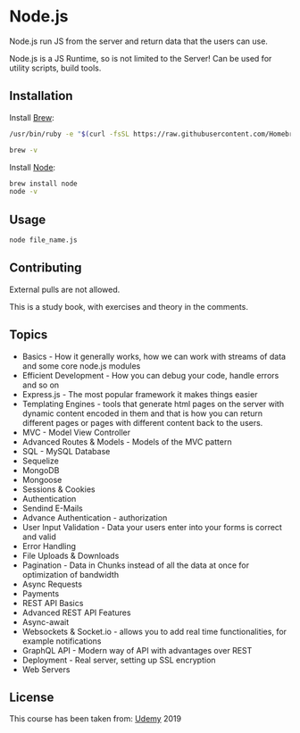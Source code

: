 # Node.js

Node.js run JS from the server and return data that the users can use.

Node.js is a JS Runtime, so is not limited to the Server!
Can be used for utility scripts, build tools.

## Installation

Install [Brew](https://brew.sh/): 
```bash
/usr/bin/ruby -e "$(curl -fsSL https://raw.githubusercontent.com/Homebrew/install/master/install)"

brew -v
```
Install [Node](https://nodejs.org/en/):
```bash
brew install node
node -v
```

## Usage
```bash
node file_name.js
```

## Contributing
External pulls are not allowed.

This is a study book, with exercises and theory in the comments. 

## Topics

* Basics - How it generally works, how we can work with streams of data and some core node.js modules
* Efficient Development - How you can debug your code, handle errors and so on
* Express.js - The most popular framework it makes things easier
* Templating Engines - tools that generate html pages on the server with dynamic content encoded in them and that is how you can return different pages or pages with different content back to the users.
* MVC - Model View Controller
* Advanced Routes & Models - Models of the MVC pattern
* SQL - MySQL Database
* Sequelize
* MongoDB
* Mongoose
* Sessions & Cookies
* Authentication
* Sendind E-Mails
* Advance Authentication - authorization
* User Input Validation - Data your users enter into your forms is correct and valid
* Error Handling
* File Uploads & Downloads
* Pagination - Data in Chunks instead of all the data at once for optimization of bandwidth
* Async Requests
* Payments
* REST API Basics
* Advanced REST API Features
* Async-await
* Websockets & Socket.io - allows you to add real time functionalities, for example notifications 
* GraphQL API - Modern way of API with advantages over REST
* Deployment - Real server, setting up SSL encryption
* Web Servers

## License
This course has been taken from:
[Udemy](https://www.udemy.com/course/nodejs-the-complete-guide/) 2019
